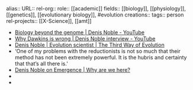 alias::
URL::
rel-org::
role:: [[academic]]
fields:: [[biology]], [[physiology]], [[genetics]], [[evolutionary biology]], #evolution
creations::
tags:: person
rel-projects:: [[X-Science]], [[amt]]


- [Biology beyond the genome | Denis Noble - YouTube](https://www.youtube.com/watch?v=bzXFSufDDn8)
- [Why Dawkins is wrong | Denis Noble interview - YouTube](https://www.youtube.com/watch?v=dCLRKP9NW8I)
- [Denis Noble | Evolution scientist | The Third Way of Evolution](https://www.thethirdwayofevolution.com/people/view/denis-noble)
- ‘One of my problems with the reductionists is not so much that their method has not been extremely powerful. It is the hubris and certainty that that’s all there is.'
- [Denis Noble on Emergence | Why are we here?](https://www.whyarewehere.tv/people/denis-noble/)
-
-
